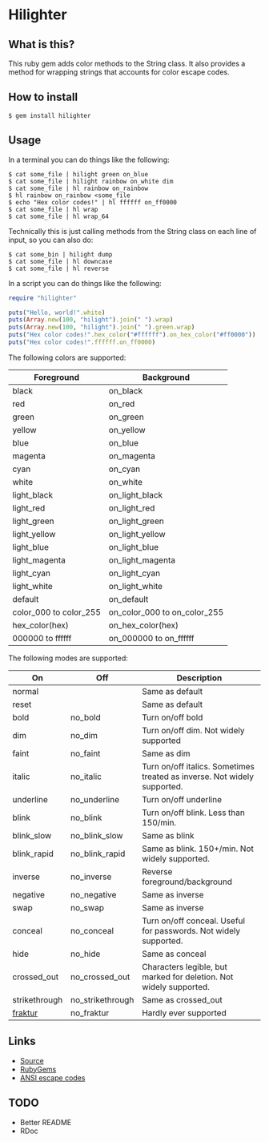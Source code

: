 # Hilighter

## What is this?

This ruby gem adds color methods to the String class. It also provides
a method for wrapping strings that accounts for color escape codes.

## How to install

```
$ gem install hilighter
```

## Usage

In a terminal you can do things like the following:

```
$ cat some_file | hilight green on_blue
$ cat some_file | hilight rainbow on_white dim
$ cat some_file | hl rainbow on_rainbow
$ hl rainbow on_rainbow <some_file
$ echo "Hex color codes!" | hl ffffff on_ff0000
$ cat some_file | hl wrap
$ cat some_file | hl wrap_64
```

Technically this is just calling methods from the String class on each
line of input, so you can also do:

```
$ cat some_bin | hilight dump
$ cat some_file | hl downcase
$ cat some_file | hl reverse
```

In a script you can do things like the following:

```ruby
require "hilighter"

puts("Hello, world!".white)
puts(Array.new(100, "hilight").join(" ").wrap)
puts(Array.new(100, "hilight").join(" ").green.wrap)
puts("Hex color codes!".hex_color("#ffffff").on_hex_color("#ff0000"))
puts("Hex color codes!".ffffff.on_ff0000)
```

The following colors are supported:

Foreground             | Background
----------             | ----------
black                  | on_black
red                    | on_red
green                  | on_green
yellow                 | on_yellow
blue                   | on_blue
magenta                | on_magenta
cyan                   | on_cyan
white                  | on_white
light_black            | on_light_black
light_red              | on_light_red
light_green            | on_light_green
light_yellow           | on_light_yellow
light_blue             | on_light_blue
light_magenta          | on_light_magenta
light_cyan             | on_light_cyan
light_white            | on_light_white
default                | on_default
color_000 to color_255 | on_color_000 to on_color_255
hex_color(hex)         | on_hex_color(hex)
000000 to ffffff       | on_000000 to on_ffffff

The following modes are supported:

On            | Off              | Description
---           | ---              | -----------
normal        |                  | Same as default
reset         |                  | Same as default
bold          | no_bold          | Turn on/off bold
dim           | no_dim           | Turn on/off dim. Not widely supported
faint         | no_faint         | Same as dim
italic        | no_italic        | Turn on/off italics. Sometimes treated as inverse. Not widely supported.
underline     | no_underline     | Turn on/off underline
blink         | no_blink         | Turn on/off blink. Less than 150/min.
blink_slow    | no_blink_slow    | Same as blink
blink_rapid   | no_blink_rapid   | Same as blink. 150+/min. Not widely supported.
inverse       | no_inverse       | Reverse foreground/background
negative      | no_negative      | Same as inverse
swap          | no_swap          | Same as inverse
conceal       | no_conceal       | Turn on/off conceal. Useful for passwords. Not widely supported.
hide          | no_hide          | Same as conceal
crossed_out   | no_crossed_out   | Characters legible, but marked for deletion. Not widely supported.
strikethrough | no_strikethrough | Same as crossed_out
[fraktur]     | no_fraktur       | Hardly ever supported

[fraktur]: https://en.wikipedia.org/wiki/Fraktur

## Links

- [Source](https://gitlab.com/mjwhitta/hilighter/tree/ruby)
- [RubyGems](https://rubygems.org/gems/hilighter)
- [ANSI escape codes](https://en.wikipedia.org/wiki/ANSI_escape_code)

## TODO

- Better README
- RDoc
